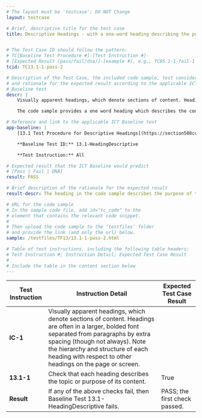 ```yaml
---
# The layout must be 'testcase'; DO NOT Change
layout: testcase

# Brief, descriptive title for the test case
title: Descriptive Headings - with a one-word heading describing the purpose and/or topic of its contents


# The Test Case ID should follow the pattern:
# TC[Baseline Test Procedure #]-[Test Instruction #]-
# [Expected Result (pass/fail/dna)]-[example #], e.g., TC05.1-1-fail-1
tcid: TC13.1-1-pass-2

# Description of the Test Case, the included code sample, test considerations,
# and rationale for the expected result according to the applicable ICT
# Baseline test
descr: |
    Visually apparent headings, which denote sections of content. Headings are often in a larger, bolded font separated from paragraphs by extra spacing (though not always). Note the hierarchy and structure of each heading with respect to other headings on the page or screen.

    The code sample provides a one word heading which describes the content accurately, which would cause Assistive Technologies to provide the correct topic for its content. A successful test should identify a PASS against Baseline 13.1 Descriptive Headings.

# Reference and link to the applicable ICT Baseline test
app-baseline: |
    [13.1 Test Procedure for Descriptive Headings](https://section508coordinators.github.io/ICTTestingBaseline/13Structure.html#131-test-procedure-for-descriptive-headings)

    **Baseline Test ID:** 13.1-HeadingDescriptive

    **Test Instruction:** All

# Expected result that the ICT Baseline would predict
# [Pass | Fail | DNA]
result: PASS

# Brief description of the rationale for the expected result
result-descr: The heading in the code sample describes the purpose of the contents.

# URL for the code sample
# In the sample code file, add id="tc_code" to the
# element that contains the relevant code snippet.
#
# Then upload the code sample to the 'testfiles' folder
# and provide the link (and only the url) below.
sample: /testfiles/TF13/13.1-1-pass-2.html

# Table of test instructions, including the following table headers:
# Test Instruction #; Instruction Detail; Expected Test Case Result
#
# Include the table in the content section below
---
```

| Test Instruction | Instruction Detail | Expected Test Case Result |
|------------------|--------------------|---------------------------|
| **IC-1** | Visually apparent headings, which denote sections of content. Headings are often in a larger, bolded font separated from paragraphs by extra spacing (though not always). Note the hierarchy and structure of each heading with respect to other headings on the page or screen. |
| **13.1-1** | Check that each heading describes the topic or purpose of its content. | True |
| **Result** | If any of the above checks fail, then Baseline Test 13.1-HeadingDescriptive fails. | PASS; the first check passed. |
